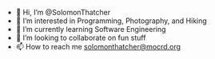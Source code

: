 - 👋 Hi, I’m @SolomonThatcher
- 👀 I’m interested in Programming, Photography, and Hiking
- 🌱 I’m currently learning Software Engineering
- 💞️ I’m looking to collaborate on fun stuff
- 📫 How to reach me solomonthatcher@mocrd.org

<!---
SolomonThatcher/SolomonThatcher is a ✨ special ✨ repository because its `README.md` (this file) appears on your GitHub profile.
You can click the Preview link to take a look at your changes.
--->
